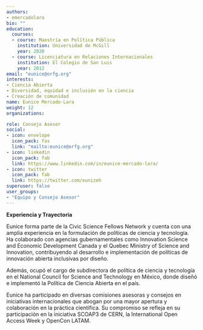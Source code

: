 ```yaml
---
authors:
- emercadolara
bio: ""
education:
  courses:
  - course: Maestría en Política Pública
    institution: Universidad de McGill
    year: 2020
  - course: Licenciatura en Relaciones Internacionales
    institution: El Colegio de San Luis
    year: 2012
email: "eunice@orfg.org"
interests:
- Ciencia Abierta
- Diversidad, equidad e inclusión en la ciencia
- Creación de comunidad 
name: Eunice Mercado-Lara
weight: 12
organizations:

role: Consejo Asesor
social:
- icon: envelope
  icon_pack: fas
  link: "mailto:eunice@orfg.org"
- icon: linkedin
  icon_pack: fab
  link: https://www.linkedin.com/in/eunice-mercado-lara/
- icon: twitter
  icon_pack: fab
  link: https://twitter.com/eunizeh
superuser: false
user_groups:
- "Equipo y Consejo Asesor"
---
```


**Experiencia y Trayectoria**

Eunice forma parte de la Civic Science Fellows Network y cuenta con una amplia experiencia en la formulación de políticas de ciencia y tecnología. 
Ha colaborado con agencias gubernamentales como Innovation Science and Economic Development Canada y el Quebec Ministry of Science and Innovation, contribuyendo al desarrollo e implementación de políticas de innovación abierta inclusivas por diseño. 

Además, ocupó el cargo de subdirectora de política de ciencia y tecnología en el National Council for Science and Technology en México, donde diseñó e implementó la Política de Ciencia Abierta en el país.

Eunice ha participado en diversas comisiones asesoras y consejos en iniciativas internacionales que abogan por una mayor apertura y colaboración en la práctica científica. Su compromiso se refleja en su participación en la iniciativa SCOAP3 de CERN, la International Open Access Week y OpenCon LATAM.

